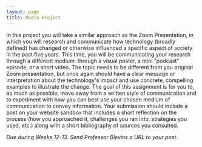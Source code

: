 ```yaml
---
layout: page
title: Media Project
---
```


In this project you will take a similar approach as the Zoom Presentation, in which you will research and communicate how technology (broadly defined) has changed or otherwise influenced a specific aspect of society in the past five years. This time, you will be communicating your research through a different medium: through a visual poster, a mini "podcast" episode, or a short video. The topic needs to be different from you original Zoom presentation, but once again should have a clear message or interpretation about the technology's impact and use concrete, compelling examples to illustrate the change. The goal of this assignment is for you to, as much as possible, move away from a written style of communication and to experiment with how you can best use your chosen medium of communication to convey information. Your submission should include a post on your website sandbox that includes a short reflection on the process (how you approached it, challenges you ran into, strategies you used, etc.) along with a short bibliography of sources you consulted. 

*Due during Weeks 12-13. Send Professor Blevins a URL to your post.*